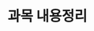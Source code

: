 ---
title: "과목 내용정리"
permalink: /categories/subject/
layout: category
author_profile: true
taxonomy: Subject
---